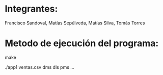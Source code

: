 # Integrantes: 
Francisco Sandoval, Matías Sepúlveda, Matías Silva, Tomás Torres

# Metodo de ejecución del programa:

make

./app1 ventas.csv dms dls pms ...
